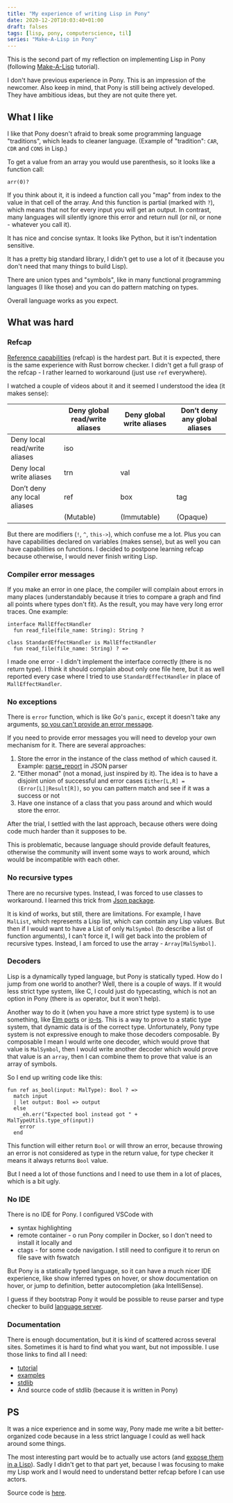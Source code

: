 ```yaml
---
title: "My experience of writing Lisp in Pony"
date: 2020-12-20T10:03:40+01:00
draft: falses
tags: [lisp, pony, computerscience, til]
series: "Make-A-Lisp in Pony"
---
```


This is the second part of my reflection on implementing Lisp in Pony (following [Make-A-Lisp](https://github.com/kanaka/mal/blob/master/process/guide.md) tutorial).

I don't have previous experience in Pony. This is an impression of the newcomer. Also keep in mind, that Pony is still being actively developed. They have ambitious ideas, but they are not quite there yet.

## What I like

I like that Pony doesn't afraid to break some programming language "traditions", which leads to cleaner language. (Example of "tradition": `CAR`, `CDR` and `CONS` in Lisp.)

To get a value from an array you would use parenthesis, so it looks like a function call:

```pony
arr(0)?
```

If you think about it, it is indeed a function call you "map" from index to the value in that cell of the array. And this function is partial (marked with `?`), which means that not for every input you will get an output. In contrast, many languages will silently ignore this error and return null (or nil, or none - whatever you call it).

It has nice and concise syntax. It looks like Python, but it isn't indentation sensitive.

It has a pretty big standard library, I didn't get to use a lot of it (because you don't need that many things to build Lisp).

There are union types and "symbols", like in many functional programming languages (I like those) and you can do pattern matching on types.

Overall language works as you expect.

## What was hard

### Refcap

[Reference capabilities](https://tutorial.ponylang.io/reference-capabilities.html) (refcap) is the hardest part. But it is expected, there is the same experience with Rust borrow checker. I didn't get a full grasp of the refcap - I rather learned to workaround (just use `ref` everywhere).

I watched a couple of videos about it and it seemed I understood the idea (it makes sense):

|                               | Deny global read/write aliases | Deny global write aliases | Don’t deny any global aliases |
|-------------------------------|--------------------------------|---------------------------|-------------------------------|
| Deny local read/write aliases | iso                            |                           |                               |
| Deny local write aliases      | trn                            | val                       |                               |
| Don’t deny any local aliases  | ref                            | box                       | tag                           |
|                               | (Mutable)                      | (Immutable)               | (Opaque)                      |

But there are modifiers (`!`, `^`, `this->`), which confuse me a lot. Plus you can have capabilities declared on variables (makes sense), but as well you can have capabilities on functions. I decided to postpone learning refcap because otherwise, I would never finish writing Lisp.

### Compiler error messages

If you make an error in one place, the compiler will complain about errors in many places (understandably because it tries to compare a graph and find all points where types don't fit). As the result, you may have very long error traces. One example:

```pony
interface MallEffectHandler
  fun read_file(file_name: String): String ?

class StandardEffectHandler is MallEffectHandler
  fun read_file(file_name: String) ? =>
```

I made one error - I didn't implement the interface correctly (there is no return type). I think it should complain about only one file here, but it as well reported every case where I tried to use `StandardEffectHandler` in place of `MallEffectHandler`.

### No exceptions

There is `error` function, which is like Go's `panic`, except it doesn't take any arguments, [so you can't provide an error message](https://github.com/ponylang/rfcs/pull/76).

If you need to provide error messages you will need to develop your own mechanism for it. There are several approaches:

1. Store the error in the instance of the class method of which caused it. Example: [parse_report](https://stdlib.ponylang.io/json-JsonDoc/#parse_report) in JSON parser
2. "Either monad" (not a monad, just inspired by it). The idea is to have a disjoint union of successful and error cases `Either[L,R] = (Error[L]|Result[R])`, so you can pattern match and see if it was a success or not
3. Have one instance of a class that you pass around and which would store the error.

After the trial, I settled with the last approach, because others were doing code much harder than it supposes to be.

This is problematic, because language should provide default features, otherwise the community will invent some ways to work around, which would be incompatible with each other.

### No recursive types

There are no recursive types. Instead, I was forced to use classes to workaround. I learned this trick from [Json package](https://stdlib.ponylang.io/json-JsonType/).

It is kind of works, but still, there are limitations. For example, I have `MalList`, which represents a Lisp list, which can contain any Lisp values. But then if I would want to have a List of only `MalSymbol` (to describe a list of function arguments), I can't force it, I will get back into the problem of recursive types. Instead, I am forced to use the array - `Array[MalSymbol]`.

### Decoders

Lisp is a dynamically typed language, but Pony is statically typed. How do I jump from one world to another? Well, there is a couple of ways. If it would less strict type system, like C, I could just do typecasting, which is not an option in Pony (there is `as` operator, but it won't help).

Another way to do it (when you have a more strict type system) is to use something, like [Elm ports](https://guide.elm-lang.org/interop/ports.html) or [io-ts](https://github.com/gcanti/io-ts/blob/master/Decoder.md). This is a way to prove to a static type system, that dynamic data is of the correct type. Unfortunately, Pony type system is not expressive enough to make those decoders composable. By composable I mean I would write one decoder, which would prove that value is `MalSymbol`, then I would write another decoder which would prove that value is an `array`, then I can combine them to prove that value is an array of symbols.

So I end up writing code like this:

```pony
fun ref as_bool(input: MalType): Bool ? =>
  match input
  | let output: Bool => output
  else
    _eh.err("Expected bool instead got " + MalTypeUtils.type_of(input))
    error
  end
```

This function will either return `Bool` or will throw an error, because throwing an error is not considered as type in the return value, for type checker it means it always returns `Bool` value.

But I need a lot of those functions and I need to use them in a lot of places, which is a bit ugly.

### No IDE

There is no IDE for Pony. I configured VSCode with
- syntax highlighting
- remote container - o run Pony compiler in Docker, so I don't need to install it locally and
- ctags - for some code navigation. I still need to configure it to rerun on file save with fswatch

But Pony is a statically typed language, so it can have a much nicer IDE experience, like show inferred types on hover, or show documentation on hover, or jump to definition, better autocompletion (aka IntelliSense).

I guess if they bootstrap Pony it would be possible to reuse parser and type checker to build [language server](https://microsoft.github.io/language-server-protocol/).

### Documentation

There is enough documentation, but it is kind of scattered across several sites. Sometimes it is hard to find what you want, but not impossible. I use those links to find all I need:

- [tutorial](https://tutorial.ponylang.io/)
- [examples](https://github.com/ponylang/ponyc/tree/master/examples)
- [stdlib](https://stdlib.ponylang.org/)
- And source code of stdlib (because it is written in Pony)

## PS

It was a nice experience and in some way, Pony made me write a bit better-organized code because in a less strict language I could as well hack around some things.

The most interesting part would be to actually use actors (and [expose them in a Lisp](http://www.cs.rpi.edu/~govinn/actors.pdf)). Sadly I didn't get to that part yet, because I was focusing to make my Lisp work and I would need to understand better refcap before I can use actors.

Source code is [here](https://github.com/stereobooster/pony-lisp).
